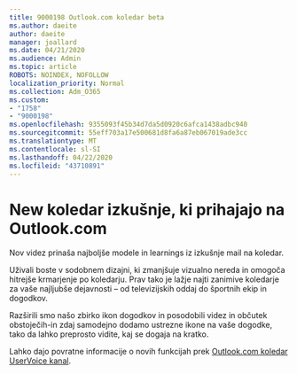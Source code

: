 ```yaml
---
title: 9000198 Outlook.com koledar beta
ms.author: daeite
author: daeite
manager: joallard
ms.date: 04/21/2020
ms.audience: Admin
ms.topic: article
ROBOTS: NOINDEX, NOFOLLOW
localization_priority: Normal
ms.collection: Adm_O365
ms.custom:
- "1758"
- "9000198"
ms.openlocfilehash: 9355093f45b34d7da5d0920c6afca1438adbc940
ms.sourcegitcommit: 55eff703a17e500681d8fa6a87eb067019ade3cc
ms.translationtype: MT
ms.contentlocale: sl-SI
ms.lasthandoff: 04/22/2020
ms.locfileid: "43710891"
---
```

# <a name="new-calendar-experiences-coming-to-outlookcom"></a>New koledar izkušnje, ki prihajajo na Outlook.com

Nov videz prinaša najboljše modele in learnings iz izkušnje mail na koledar.

Uživali boste v sodobnem dizajni, ki zmanjšuje vizualno nereda in omogoča hitrejše krmarjenje po koledarju. Prav tako je lažje najti zanimive koledarje za vaše najljubše dejavnosti – od televizijskih oddaj do športnih ekip in dogodkov.

Razširili smo našo zbirko ikon dogodkov in posodobili videz in občutek obstoječih-in zdaj samodejno dodamo ustrezne ikone na vaše dogodke, tako da lahko preprosto vidite, kaj se dogaja na kratko.

Lahko dajo povratne informacije o novih funkcijah prek [Outlook.com koledar UserVoice kanal](https://go.microsoft.com/fwlink/?linkid=2103075).